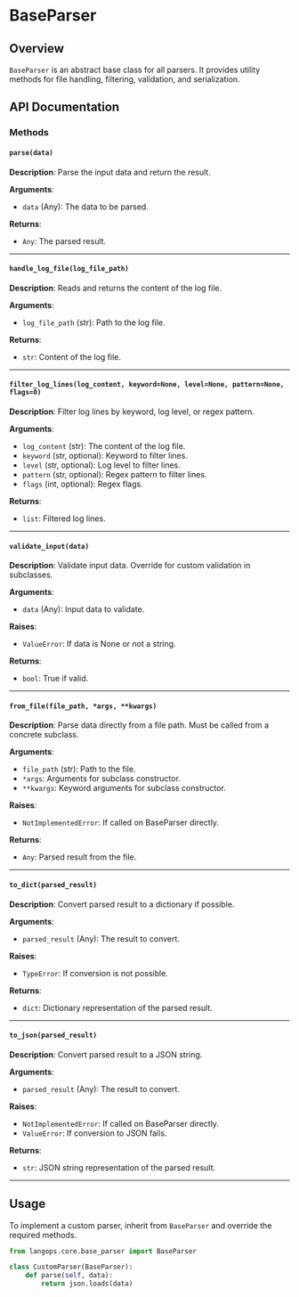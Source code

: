 # BaseParser

## Overview

`BaseParser` is an abstract base class for all parsers. It provides utility methods for file handling, filtering, validation, and serialization.

## API Documentation

### Methods

#### `parse(data)`

**Description**: Parse the input data and return the result.

**Arguments**:

- `data` (Any): The data to be parsed.

**Returns**:

- `Any`: The parsed result.

---

#### `handle_log_file(log_file_path)`

**Description**: Reads and returns the content of the log file.

**Arguments**:

- `log_file_path` (str): Path to the log file.

**Returns**:

- `str`: Content of the log file.

---

#### `filter_log_lines(log_content, keyword=None, level=None, pattern=None, flags=0)`

**Description**: Filter log lines by keyword, log level, or regex pattern.

**Arguments**:

- `log_content` (str): The content of the log file.
- `keyword` (str, optional): Keyword to filter lines.
- `level` (str, optional): Log level to filter lines.
- `pattern` (str, optional): Regex pattern to filter lines.
- `flags` (int, optional): Regex flags.

**Returns**:

- `list`: Filtered log lines.

---

#### `validate_input(data)`

**Description**: Validate input data. Override for custom validation in subclasses.

**Arguments**:

- `data` (Any): Input data to validate.

**Raises**:

- `ValueError`: If data is None or not a string.

**Returns**:

- `bool`: True if valid.

---

#### `from_file(file_path, *args, **kwargs)`

**Description**: Parse data directly from a file path. Must be called from a concrete subclass.

**Arguments**:

- `file_path` (str): Path to the file.
- `*args`: Arguments for subclass constructor.
- `**kwargs`: Keyword arguments for subclass constructor.

**Raises**:

- `NotImplementedError`: If called on BaseParser directly.

**Returns**:

- `Any`: Parsed result from the file.

---

#### `to_dict(parsed_result)`

**Description**: Convert parsed result to a dictionary if possible.

**Arguments**:

- `parsed_result` (Any): The result to convert.

**Raises**:

- `TypeError`: If conversion is not possible.

**Returns**:

- `dict`: Dictionary representation of the parsed result.

---

#### `to_json(parsed_result)`

**Description**: Convert parsed result to a JSON string.

**Arguments**:

- `parsed_result` (Any): The result to convert.

**Raises**:

- `NotImplementedError`: If called on BaseParser directly.
- `ValueError`: If conversion to JSON fails.

**Returns**:

- `str`: JSON string representation of the parsed result.

---

## Usage

To implement a custom parser, inherit from `BaseParser` and override the required methods.

```python
from langops.core.base_parser import BaseParser

class CustomParser(BaseParser):
    def parse(self, data):
        return json.loads(data)
```
